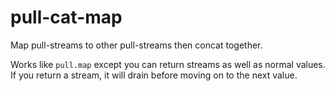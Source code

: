 pull-cat-map
===

Map pull-streams to other pull-streams then concat together.

Works like `pull.map` except you can return streams as well as normal values. If you return a stream, it will drain before moving on to the next value.
